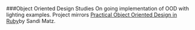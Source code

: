 ###Object Oriented Design Studies
On going implementation of OOD with lighting examples.
Project mirrors [Practical Object Oriented Design in Ruby](http://www.poodr.info/)by Sandi Matz.
